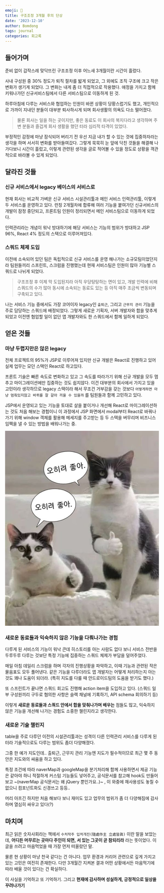 ```yaml
---
emoji: 💭
title: 구조조정 3개월 후의 단상
date: '2023-12-10'
author: Bomdong
tags: journal
categories: 회고록
---
```


## 들어가며

준비 없이 갑작스레 맞닥뜨린 구조조정 이후 어느새 3개월이란 시간이 흘렀다.

사내 구성원 중 30% 정도가 퇴직 절차를 밟게 되었고, 그 외에도 조직 구조에 크고 작은 변화가 생기게 되었다.
그 변화는 내게 좀 더 직접적으로 작용했다. 애정을 가지고 함께 키워나가던 신규서비스팀에서 다른 서비스팀으로 이동하게 된 것.

하루아침에 다루는 서비스와 협업하는 인원이 바뀐 상황이 당황스럽기도 했고, 개인적으로 가까이 지내던 분들이 대부분 퇴사하시게 되며 회사생활의 의욕도 다소 떨어졌다.

> 물론 회사는 일을 하는 곳이지만, 좋은 동료도 이 회사의 복지다라고 생각하며 주변 분들과 즐겁게 회사 생활을 했던 터라 심리적 타격이 있었다.

부정적인 감정에 마냥 잠식되어 버리기 전 우선 지금 내가 할 수 있는 것에 집중하자라는 생각을 하며 서서히 변화를 받아들여갔다. 그렇게 묵묵히 눈 앞에 닥친 것들을 해결해 나가다보니 시간이 흘렀고,
이렇게 관련된 생각을 글로 적어볼 수 있을 정도로 상황을 객관적으로 바라볼 수 있게 되었다.

## 달라진 것들

### 신규 서비스에서 legacy 베이스의 서비스로

현재 회사는 비교적 가벼운 신규 서비스 시설관리툴과 메인 서비스 인력관리툴, 이렇게 두 서비스를 운영하고 있다.
런칭 2개월차에 합류해 여러 기능을 붙여가던 신규서비스의 개발이 잠정 중단되고,
프론트팀 인원이 정리되면서 메인 서비스팀으로 이동하게 되었다.

인력관리라는 개념이 워낙 방대하기에 해당 서비스는 기능의 범위가 방대하고 JSP 96%, React 4% 정도의 스택으로 이루어져있다.

### 스쿼드 체제 도입

이전에 소속되어 있던 팀은 독립적으로 신규 서비스를 운영 해나가는 소규모팀이었던지라 팀원들끼리 스프린트, 스크럼을 진행했는데
현재 서비스팀은 인원이 많아 기능별 스쿼드로 나뉘게 되었다.

> 구조조정 후 이제 막 도입된지라 아직 우당탕탕하는 면이 있고, 개발 인력에 비해 스쿼드의 수가 많아 동시에 소속되는 동료도 있는 등 아직 매주 조금씩 변동되며 구축되고 있다.

나는 서비스 기능 중에서도 가장 코어이자 legacy인 `출퇴근`, 그리고 `근무지 관리` 기능을 주로 담당하는 스쿼드에 배정되었다.
그렇게 새로운 기획자, 서버 개발자와 합을 맞추게 되었고
이전엔 협업할 일이 없던 앱 개발자와도 한 스쿼드에서 함께 일하게 되었다.

## 얻은 것들

### 마냥 두렵지만은 않은 legacy

전체 프로젝트의 95%가 JSP로 이루어져 있지만 신규 개발은 React로 진행하고 있어 실제 업무는 모던 스택인 React로 하고있다.

프론트 기술은 빠른 속도로 변화하고 있고 그 속도를 따라가기 위해 신규 개발을 모두 멈추고 마이그레이션에만 집중하는 것도 쉽지않다.
이건 대부분의 회사에서 가지고 있을 고민이라 생각하므로 legacy 스택이라 해서 무조건 거부감을 갖는 것보다 `어떻게하면 마냥 멈춰있지않고 바퀴를 잘 갈아 끼울 수 있을까` 를 팀원들과 함께 고민하고 있다.

JSP에서 운영되고 있는 기능을 토대로 살을 붙이거나 개선해 React로 마이그레이션하는 것도 처음 해보는 경험이니 이 과정에서 JSP 화면에서 modal부터 React로 바꿔나가기 위해 window 객체를 활용해 메세지를 주고받는 등 두 스택을 버무리며 비즈니스 임팩을 낼 수 있는 방법을 배워나가는 중.

![image_1.jpeg](./image_1.jpeg)

### 새로운 동료들과 익숙하지 않은 기능을 다뤄나가는 경험

다루게 된 서비스의 기능이 워낙 큰데 히스토리를 아는 사람도 없다 보니 서비스 전반을 두루두루 다루는 것보단 특정 기능에 집중하는 스쿼드 체제가 부담을 덜어주었다.

매일 아침 데일리 스크럼을 하며 각자의 진행상황을 파악하고, 이때 기능과 관련된 작은 물음표도 모두 풀어낸다.
같은 기능을 다루더라도 앱 개발자는 어떻게 처리하는지 아는 것도 꽤나 도움이 되더라.
(특히 지도를 다룰 때 안드로이드팀의 도움을 받기도 했다.)

또 스프린트가 끝나면 스쿼드 회고도 진행해 action item을 도입하고 있다.
(스쿼드 일부 구성원끼리 구두로 협의한 사항은 슬랙 채널에 기록하기, API schema 회의하기 등)

이렇게 **새로운 동료들과 스쿼드 안에서 합을 맞춰나가며 배우는** 점들도 많고,
익숙하지 않은 기능을 개선해 나가는 경험도 소중한 챌린지라고 생각한다.

### 새로운 기술 챌린지

table을 주로 다루던 이전의 시설관리툴과는 성격이 다른 인력관리 서비스를 다루게 된 터라 기술적으로도 다루는 범위도 좀더 다양해졌다.

그중 한 예가 지도인데.. 출퇴근, 근무지 관리 기능엔 지도가 필수적이므로 최근 몇 주 동안은 지도와의 싸움을 하고 있다.

특정 조건에 따라 naverMap과 googleMap을 분기처리해 함께 사용하면서 제공 기능은 같아야 하니 적절하게 커스텀 기능들도 넣어주고, 공식문서를 참고해 hook도 만들어보고 ~(naverMap 공식문서는 왜 jQuery 뿐인가요..)~ , 이 와중에 재사용성도 놓칠 수 없으니 컴포넌트화도 신경쓰고 등등..

머리 아프긴 하지만 처음 해보다 보니 재미도 있고 업무의 범위가 좀 더 다양해짐에 감사하며 열심히 싸우고 있다(?)

## 마치며

최근 읽은 숫자사회라는 책에서 `수처작주 입처개진(隨處作主 立處皆眞)` 이란 말을 보았는데,
**어디든 머무르는 곳마다 주인이 되면, 서 있는 그곳이 곧 참되리라** 라는 뜻이었다.
이 글을 쓰려고 마음먹었을 때 가장 먼저 떠올랐던 말.

물론 현 상황이 마냥 천국 같다는 건 아니다. 업무 환경과 커리어 관련으로 깊게 가지고 있는 고민은 여전히 존재한다. 다만 3개월간 지켜본 결과 어떤 상황에서든 마음먹기에 따라 배울 것이 있다는 건 확실하다.

이 사실을 기억하고 또 기억하기. 그리고 **현재에 감사하며 성실하게, 긍정적으로 일상을 꾸려나가기**

```toc

```
